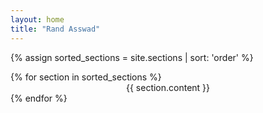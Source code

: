 ```yaml
---
layout: home
title: "Rand Asswad"
---
```


{% assign sorted_sections = site.sections | sort: 'order' %}
<div id="fullpage">
    {% for section in sorted_sections %}
	    <div class="section" id="section{{ section.order }}" style="text-align: center;">
            {{ section.content }}
        </div>
    {% endfor %}
</div>